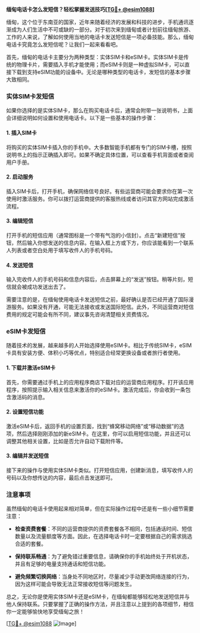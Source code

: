 **缅甸电话卡怎么发短信？轻松掌握发送技巧[[TG💪+ @esim1088](https://t.me/s/esim1088)]**

缅甸，这个位于东南亚的国家，近年来随着经济的发展和科技的进步，手机通讯逐渐成为人们生活中不可或缺的一部分。对于初次来到缅甸或者计划前往缅甸旅游、工作的人来说，了解如何使用当地的电话卡发送短信是一项必备技能。那么，缅甸电话卡究竟怎么发短信呢？让我们一起来看看吧。

首先，缅甸的电话卡主要分为两种类型：实体SIM卡和eSIM卡。实体SIM卡是传统的物理卡片，需要插入手机才能使用；而eSIM卡则是一种虚拟SIM卡，可以直接下载到支持eSIM功能的设备中。无论是哪种类型的电话卡，发短信的基本步骤大致相同。

### 实体SIM卡发短信

如果你选择的是实体SIM卡，那么在购买电话卡后，通常会附带一张说明书，上面会详细说明如何设置和使用电话卡。以下是一些基本的操作步骤：

#### 1. 插入SIM卡
将购买的实体SIM卡插入你的手机中。大多数智能手机都有专门的SIM卡槽，按照说明书上的指示正确插入即可。如果不确定具体位置，可以查看手机背面或者查阅用户手册。

#### 2. 启动服务
插入SIM卡后，打开手机，确保网络信号良好。有些运营商可能会要求你在第一次使用时激活服务。你可以拨打运营商提供的客服热线或者访问其官方网站完成激活流程。

#### 3. 编辑短信
打开手机的短信应用（通常图标是一个带有气泡的小信封）。点击“新建短信”按钮，然后输入你想发送的信息内容。在输入框上方或下方，你应该能看到一个联系人列表或者空白处用于填写收件人的手机号码。

#### 4. 发送短信
输入完收件人的手机号码和信息内容后，点击屏幕上的“发送”按钮。稍等片刻，短信就会被成功发送出去了。

需要注意的是，在缅甸使用电话卡发送短信之前，最好确认是否已经开通了国际漫游服务。如果没有开通，可能无法接收或发送国际短信。此外，不同运营商对短信费用的规定可能会有所不同，建议事先咨询清楚相关资费情况。

### eSIM卡发短信

随着技术的发展，越来越多的人开始选择使用eSIM卡。相比于传统SIM卡，eSIM卡具有安装方便、体积小巧等优点，特别适合经常更换设备或者旅行者使用。

#### 1. 下载并激活eSIM卡
首先，你需要通过手机上的应用程序商店下载对应的运营商应用程序。打开该应用程序，按照提示输入相关信息来激活你的eSIM卡。激活完成后，你会收到一条包含激活码的消息。

#### 2. 设置短信功能
激活eSIM卡后，返回手机的设置页面，找到“蜂窝移动网络”或“移动数据”的选项，然后选择刚刚添加的新eSIM卡。在这里，你可以启用短信功能，并且还可以调整其他相关设置，比如是否允许自动下载附件等。

#### 3. 编辑并发送短信
接下来的操作与使用实体SIM卡类似。打开短信应用，创建新消息，填写收件人的号码以及你想传达的内容，最后点击发送即可。

### 注意事项

虽然缅甸的电话卡使用起来相对简单，但在实际操作过程中还是有一些小细节需要注意：

- **检查资费套餐**：不同的运营商提供的资费套餐各不相同，包括通话时间、短信数量以及流量额度等方面。因此，在选择电话卡时一定要根据自己的需求挑选合适的套餐。
  
- **保持联系畅通**：为了避免错过重要信息，请确保你的手机始终处于开机状态，并且有足够的电量支持通话和短信功能。

- **避免频繁切换网络**：当身处不同地区时，尽量减少手动更改网络连接的行为，因为这样可能会导致无法正常接收短信等问题发生。

总之，无论你是使用实体SIM卡还是eSIM卡，在缅甸都能够轻松地发送短信并与他人保持联系。只要掌握了正确的操作方法，并且注意以上提到的各项细节，相信你一定能够愉快地享受缅甸之旅！

[[TG💪+ @esim1088](https://t.me/s/esim1088) ![Image](https://i.postimg.cc/4NQfJmqS/Snipaste-2025-05-13-00-14-12.png)]